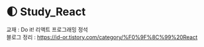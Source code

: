 # 🌓 Study_React
교재 : Do it! 리액트 프로그래밍 정석<br>
블로그 정리 : https://id-or.tistory.com/category/%F0%9F%8C%99%20React
